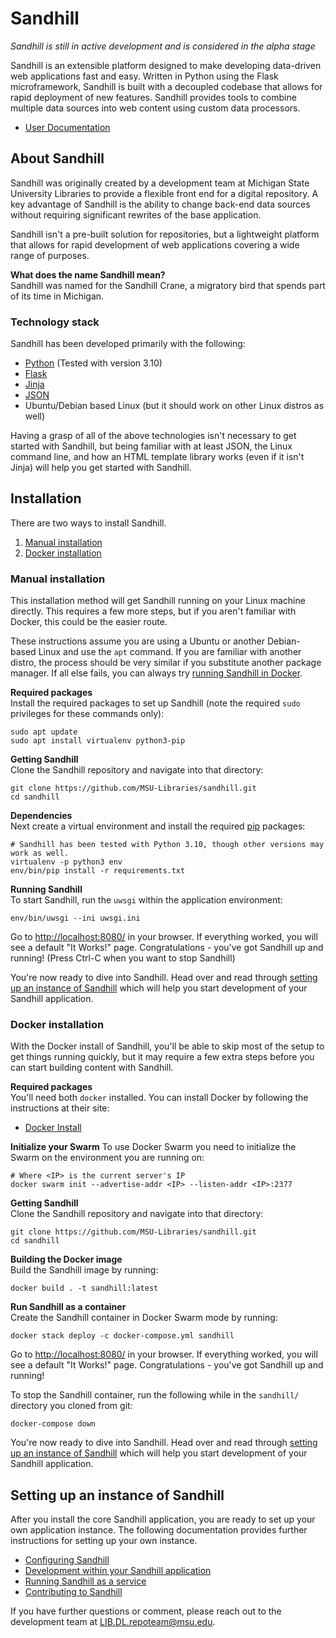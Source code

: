Sandhill
========
*Sandhill is still in active development and is considered in the alpha stage*

Sandhill is an extensible platform designed to make developing data-driven web applications fast and easy. Written in Python using the Flask microframework, Sandhill is built with a decoupled codebase that allows for rapid deployment of new features. Sandhill provides tools to combine multiple data sources into web content using custom data processors. 

* [User Documentation](https://msu-libraries.github.io/sandhill/)

## About Sandhill
Sandhill was originally created by a development team at Michigan State University Libraries to provide a flexible front end for a digital repository. A key advantage of Sandhill is the ability to change back-end data sources without requiring significant rewrites of the base application.

Sandhill isn't a pre-built solution for repositories, but a lightweight platform that allows for rapid development of web applications covering a wide range of purposes.  

**What does the name Sandhill mean?**  
Sandhill was named for the Sandhill Crane, a migratory bird that spends part of its time in Michigan.

### Technology stack
Sandhill has been developed primarily with the following:

* [Python](https://www.python.org/about/) (Tested with version 3.10)
* [Flask](https://flask.palletsprojects.com/)
* [Jinja](https://jinja.palletsprojects.com/)
* [JSON](https://en.wikipedia.org/wiki/JSON)
* Ubuntu/Debian based Linux (but it should work on other Linux distros as well)

Having a grasp of all of the above technologies isn't necessary to get started with Sandhill, but being familiar with at least JSON, the Linux command line, and how an HTML template library works (even if it isn't Jinja) will help you get started with Sandhill.  

## Installation
There are two ways to install Sandhill.
 1. [Manual installation](#manual-installation)
 2. [Docker installation](#docker-installation)

### Manual installation
This installation method will get Sandhill running on your Linux machine directly. This requires a few more steps, but if you aren't familiar with Docker, this could be the easier route.  

These instructions assume you are using a Ubuntu or another Debian-based Linux and use the `apt` command. If you are familiar with another distro, the process should be very similar if you substitute another package manager. If all else fails, you can always try [running Sandhill in Docker](#docker-installation).

**Required packages**  
Install the required packages to set up Sandhill (note the required `sudo` privileges for these commands only):
```
sudo apt update
sudo apt install virtualenv python3-pip
```

**Getting Sandhill**  
Clone the Sandhill repository and navigate into that directory:
```
git clone https://github.com/MSU-Libraries/sandhill.git
cd sandhill
```

**Dependencies**  
Next create a virtual environment and install the required [pip](https://pip.pypa.io/en/stable/quickstart/) packages:
```
# Sandhill has been tested with Python 3.10, though other versions may work as well.
virtualenv -p python3 env
env/bin/pip install -r requirements.txt
```

**Running Sandhill**  
To start Sandhill, run the `uwsgi` within the application environment:
```
env/bin/uwsgi --ini uwsgi.ini
```
Go to [http://localhost:8080/](http://localhost:8080/) in your browser. If everything worked, you will see a default "It Works!" page. Congratulations - you've got Sandhill up and running! (Press Ctrl-C when you want to stop Sandhill)  

You're now ready to dive into Sandhill. Head over and read through [setting up an instance of Sandhill](#setting-up-an-instance-of-sandhill)
which will help you start development of your Sandhill application.  

### Docker installation
With the Docker install of Sandhill, you'll be able to skip most of the setup to get things
running quickly, but it may require a few extra steps before you can start building content
with Sandhill.  

**Required packages**  
You'll need both `docker` installed.
You can install Docker by following the instructions at their site:  
* [Docker Install](https://docs.docker.com/get-docker/)

**Initialize your Swarm**
To use Docker Swarm you need to initialize the Swarm on the environment you are running on:  
```
# Where <IP> is the current server's IP
docker swarm init --advertise-addr <IP> --listen-addr <IP>:2377

```

**Getting Sandhill**  
Clone the Sandhill repository and navigate into that directory:  
```
git clone https://github.com/MSU-Libraries/sandhill.git
cd sandhill
```

**Building the Docker image**  
Build the Sandhill image by running:  
```
docker build . -t sandhill:latest
```

**Run Sandhill as a container**  
Create the Sandhill container in Docker Swarm mode by running:  
```
docker stack deploy -c docker-compose.yml sandhill
```

Go to [http://localhost:8080/](http://localhost:8080/) in your browser. If everything worked, you will see a default "It Works!" page. Congratulations - you've got Sandhill up and running!  

To stop the Sandhill container, run the following while in the `sandhill/` directory you cloned from git:  
```
docker-compose down
```

You're now ready to dive into Sandhill. Head over and read through [setting up an instance of Sandhill](#setting-up-an-instance-of-sandhill)
which will help you start development of your Sandhill application.  

## Setting up an instance of Sandhill
After you install the core Sandhill application, you are ready to set up your own
application instance. The following documentation provides further instructions for setting up your own instance.  


* [Configuring Sandhill](docs/instance-setup.md)
* [Development within your Sandhill application](docs/development-guidelines.md)
* [Running Sandhill as a service](docs/service-setup.md)
* [Contributing to Sandhill](CONTRIBUTING.md)

If you have further questions or comment, please reach out to the development
team at <a href="mailto:LIB.DL.repoteam@msu.edu">LIB.DL.repoteam@msu.edu</a>.  
